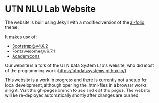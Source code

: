 UTN NLU Lab Website
============================

The website is built using Jekyll with a modified version of the [al-folio](https://github.com/alshedivat/al-folio) theme.

It makes use of:
 - [Bootstrap@v4.6.2](https://getbootstrap.com/docs/4.6/getting-started/introduction/)
 - [Fontawesome@v6.7.1](https://fontawesome.com/icons)
 - [Academicons](https://jpswalsh.github.io/academicons/)

Our website is a fork of the UTN Data System Lab's website, who did most of the programming work (https://utndatasystems.github.io/). 

This website is a work in progress and there is currently not a setup for local development, although opening the .html-files in a browser works alright. Visit the gh-pages branch to see and edit the pages. The website will be re-deployed automatically shortly after changes are pushed.